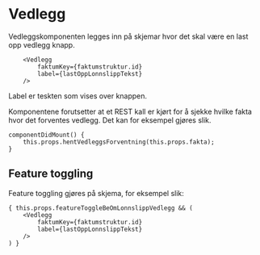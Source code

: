 # Vedlegg

Vedleggskomponenten legges inn på skjemar hvor det skal være en last opp vedlegg knapp.


```
    <Vedlegg
        faktumKey={faktumstruktur.id}
        label={lastOppLonnslippTekst}
    />
```

Label er teskten som vises over knappen. 

Komponentene forutsetter at et REST kall er kjørt for å sjekke hvilke fakta hvor det forventes vedlegg. Det kan for eksempel gjøres slik.

```
componentDidMount() {
    this.props.hentVedleggsForventning(this.props.fakta);
}
```

## Feature toggling

Feature toggling gjøres på skjema, for eksempel slik: 

```
{ this.props.featureToggleBeOmLonnslippVedlegg && (
    <Vedlegg
        faktumKey={faktumstruktur.id}
        label={lastOppLonnslippTekst}
    />
) }

```


